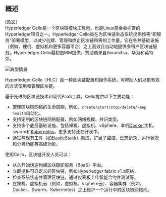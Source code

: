 ## 概述
[[原文](https://cello.readthedocs.io/en/latest/#welcome-to-hyperledger-cello)]  
Hyperledger Cello是一个区块链模块工具包，也是Linux基金会托管的Hyperledger项目之一。Hyperledger Cello旨在为区块链生态系统提供按需“即服务”部署模型，以减少创建、管理和终止区块链所需的工作量。它在各种基础设施（例如，裸机、虚拟机和更多容器平台）之上高效且自动地提供多租户区块链服务。Hyperledger Cello最初由IBM提供，赞助商来自Soramitsu、华为和英特尔。

![典型情景](https://cello.readthedocs.io/en/latest/imgs/scenario.png)

Hyperledger Cello（HLC）是一种区块链配置和操作系统，可帮助人们以更有效的方式使用和管理区块链。

基于先进的区块链技术和现代PaaS工具，Cello提供以下主要功能：

- 管理区块链网络的生命周期，例如，`create/start/stop/delete/keep health`自动化。
- 支持定制的区块链网络配置，例如网络规模、共识类型。
- 支持多个底层基础设施，包括裸机、虚拟机、vSphere、本机[Docker](https://www.docker.com/)主机、swarm和[Kubernetes](https://kubernetes.io/)。更多支持还在开发中。
- 通过与现有工具（如[ElasticStack）](https://www.elastic.co/)集成，扩展了监控、日志记录、运行状况和分析功能等高级功能。

使用Cello，区块链开发人员可以：

- 从头开始快速构建区块链即服务（BaaS）平台。
- 立即提供可自定义的区块链，例如Hyperledger fabric v1.x网络。
- 检查系统状态并管理区块链，通过仪表板上传智能合约并测试等。
- 在裸机、虚拟机云（例如，虚拟机、vsphere云）、容器集群（例如，Docker、Swarm、Kubernetes）之上维护一个运行中的区块链网络池。